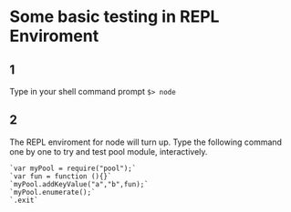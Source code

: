 
Some basic testing in REPL Enviroment
=====================================

1
-

Type in your shell command prompt
	`$> node`

2
-
The REPL enviroment for node will turn up. Type the following command one by one to try and test pool module, interactively.

	`var myPool = require("pool");`
	`var fun = function (){}`
	`myPool.addKeyValue("a","b",fun);`
	`myPool.enumerate();`
	`.exit`

